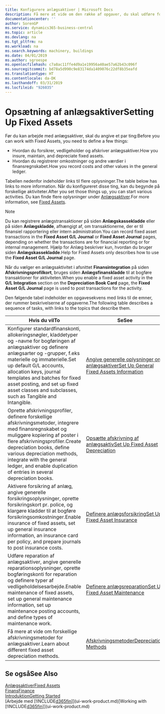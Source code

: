 ```yaml
---
title: Konfigurere anlægsaktiver | Microsoft Docs
description: Få mere at vide om den række af opgaver, du skal udføre for at oprette anlægsaktiver, f.eks. maskiner eller bygninger.
documentationcenter: ''
author: SorenGP
ms.service: dynamics365-business-central
ms.topic: article
ms.devlang: na
ms.tgt_pltfrm: na
ms.workload: na
ms.search.keywords: machinery, buildings
ms.date: 04/01/2019
ms.author: sgroespe
ms.openlocfilehash: c7a8ac11ffe4d9a1e19956a40ae57a62b43c096f
ms.sourcegitcommit: bd78a5d990c9e83174da1409076c22df8b35eafd
ms.translationtype: HT
ms.contentlocale: da-DK
ms.lasthandoff: 03/31/2019
ms.locfileid: "926035"
---
```

# <a name="setting-up-fixed-assets"></a><span data-ttu-id="b2703-103">Opsætning af anlægsaktiver</span><span class="sxs-lookup"><span data-stu-id="b2703-103">Setting Up Fixed Assets</span></span>
<span data-ttu-id="b2703-104">Før du kan arbejde med anlægsaktiver, skal du angive et par ting:</span><span class="sxs-lookup"><span data-stu-id="b2703-104">Before you can work with Fixed Assets, you need to define a few things:</span></span>  

* <span data-ttu-id="b2703-105">Hvordan du forsikrer, vedligeholder og afskriver anlægsaktiver.</span><span class="sxs-lookup"><span data-stu-id="b2703-105">How you insure, maintain, and depreciate fixed assets.</span></span>  
* <span data-ttu-id="b2703-106">Hvordan du registrerer omkostninger og andre værdier i finansregnskabet.</span><span class="sxs-lookup"><span data-stu-id="b2703-106">How you record costs and other values in the general ledger.</span></span>  

<span data-ttu-id="b2703-107">Tabellen nedenfor indeholder links til flere oplysninger.</span><span class="sxs-lookup"><span data-stu-id="b2703-107">The table below has links to more information.</span></span> <span data-ttu-id="b2703-108">Når du konfigureret disse ting, kan du begynde på forskellige aktiviteter.</span><span class="sxs-lookup"><span data-stu-id="b2703-108">After you set those things up, you can start various activities.</span></span> <span data-ttu-id="b2703-109">Du kan finde flere oplysninger under [Anlægsaktiver](fa-manage.md).</span><span class="sxs-lookup"><span data-stu-id="b2703-109">For more information, see [Fixed Assets](fa-manage.md).</span></span>  

> [!NOTE]  
>   <span data-ttu-id="b2703-110">Du kan registrere anlægstransaktioner på siden **Anlægskassekladde** eller på siden **Anlægskladde**, afhængigt af, om transaktionerne, der er til finansiel rapportering eller intern administration.</span><span class="sxs-lookup"><span data-stu-id="b2703-110">You can record fixed asset transactions in the **Fixed Asset G/L Journal** or **Fixed Asset Journal** pages, depending on whether the transactions are for financial reporting or for internal management.</span></span> <span data-ttu-id="b2703-111">Hjælp for Anlæg beskriver kun, hvordan du bruger siden **Anlægskassekladde**.</span><span class="sxs-lookup"><span data-stu-id="b2703-111">Help for Fixed Assets only describes how to use the **Fixed Asset G/L Journal** page.</span></span>  

<span data-ttu-id="b2703-112">Når du vælger en anlægsaktivitet i afsnittet **Finansintegration** på siden **Afskrivningsprofilkort**, bruges siden **Anlægsfinanskladde** til at bogføre transaktioner for aktiviteten.</span><span class="sxs-lookup"><span data-stu-id="b2703-112">When you enable a fixed asset activity in the **G/L Integration** section on the **Depreciation Book Card** page, the **Fixed Asset G/L Journal** page is used to post transactions for the activity.</span></span>

<span data-ttu-id="b2703-113">Den følgende tabel indeholder en opgavesekvens med links til de emner, der rummer beskrivelserne af opgaverne.</span><span class="sxs-lookup"><span data-stu-id="b2703-113">The following table describes a sequence of tasks, with links to the topics that describe them.</span></span>  

| <span data-ttu-id="b2703-114">Hvis du vil</span><span class="sxs-lookup"><span data-stu-id="b2703-114">To</span></span> | <span data-ttu-id="b2703-115">Se</span><span class="sxs-lookup"><span data-stu-id="b2703-115">See</span></span> |
| --- | --- |
| <span data-ttu-id="b2703-116">Konfigurer standardfinanskonti, allokeringsnøgler, kladdetyper og -navne for bogføringen af anlægsaktiver og definere anlægsarter og -grupper, f.eks materielle og immaterielle.</span><span class="sxs-lookup"><span data-stu-id="b2703-116">Set up default G/L accounts, allocation keys, journal templates and batches for fixed asset posting, and set up fixed asset classes and subclasses, such as Tangible and Intangible.</span></span> |[<span data-ttu-id="b2703-117">Angive generelle oplysninger om anlægsaktiver</span><span class="sxs-lookup"><span data-stu-id="b2703-117">Set Up General Fixed Assets Information</span></span>](fa-how-setup-general.md) |
| <span data-ttu-id="b2703-118">Oprette afskrivningsprofiler, definere forskellige afskrivningsmetoder, integrere med finansregnskabet og muliggøre kopiering af poster i flere afskrivningsprofiler.</span><span class="sxs-lookup"><span data-stu-id="b2703-118">Create depreciation books, define various depreciation methods, integrate with the general ledger, and enable duplication of entries in several depreciation books.</span></span> |[<span data-ttu-id="b2703-119">Opsætte afskrivning af anlægsaktiv</span><span class="sxs-lookup"><span data-stu-id="b2703-119">Set Up Fixed Asset Depreciation</span></span>](fa-how-setup-depreciation.md) |
| <span data-ttu-id="b2703-120">Aktivere forsikring af anlæg, angive generelle forsikringsoplysninger, oprette forsikringskort pr. police, og klargøre kladder til at bogføre forsikringsomkostninger.</span><span class="sxs-lookup"><span data-stu-id="b2703-120">Enable insurance of fixed assets, set up general insurance information, an insurance card per policy, and prepare journals to post insurance costs.</span></span> |[<span data-ttu-id="b2703-121">Definere anlægsforsikring</span><span class="sxs-lookup"><span data-stu-id="b2703-121">Set Up Fixed Asset Insurance</span></span>](fa-how-setup-insurance.md) |
| <span data-ttu-id="b2703-122">Udføre reparation af anlægsaktiver, angive generelle reparationsoplysninger, oprette bogføringskonti for reparation og definere typer af vedligeholdelsesarbejde.</span><span class="sxs-lookup"><span data-stu-id="b2703-122">Enable maintenance of fixed assets, set up general maintenance information, set up maintenance posting accounts, and define types of maintenance work.</span></span> |[<span data-ttu-id="b2703-123">Definere anlægsreparation</span><span class="sxs-lookup"><span data-stu-id="b2703-123">Set Up Fixed Asset Maintenance</span></span>](fa-how-setup-maintenance.md) |
| <span data-ttu-id="b2703-124">Få mere at vide om forskellige afskrivningsmetoder for anlægsaktiver.</span><span class="sxs-lookup"><span data-stu-id="b2703-124">Learn about different fixed asset depreciation methods.</span></span> |[<span data-ttu-id="b2703-125">Afskrivningsmetoder</span><span class="sxs-lookup"><span data-stu-id="b2703-125">Depreciation Methods</span></span>](fa-depreciation-methods.md) |

## <a name="see-also"></a><span data-ttu-id="b2703-126">Se også</span><span class="sxs-lookup"><span data-stu-id="b2703-126">See Also</span></span>
[<span data-ttu-id="b2703-127">Anlægsaktiver</span><span class="sxs-lookup"><span data-stu-id="b2703-127">Fixed Assets</span></span>](fa-manage.md)  
[<span data-ttu-id="b2703-128">Finans</span><span class="sxs-lookup"><span data-stu-id="b2703-128">Finance</span></span>](finance.md)  
[<span data-ttu-id="b2703-129">Introduktion</span><span class="sxs-lookup"><span data-stu-id="b2703-129">Getting Started</span></span>](product-get-started.md)  
<span data-ttu-id="b2703-130">[Arbejde med [!INCLUDE[d365fin](includes/d365fin_md.md)]](ui-work-product.md)</span><span class="sxs-lookup"><span data-stu-id="b2703-130">[Working with [!INCLUDE[d365fin](includes/d365fin_md.md)]](ui-work-product.md)</span></span>
